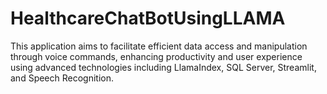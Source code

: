 # HealthcareChatBotUsingLLAMA
This application aims to facilitate efficient data access and manipulation through voice commands, enhancing productivity and user experience using advanced technologies including LlamaIndex, SQL Server, Streamlit, and Speech Recognition. 
